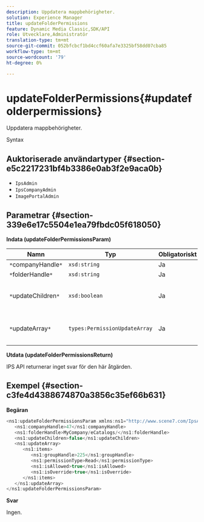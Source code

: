 ```yaml
---
description: Uppdatera mappbehörigheter.
solution: Experience Manager
title: updateFolderPermissions
feature: Dynamic Media Classic,SDK/API
role: Utvecklare,Administratör
translation-type: tm+mt
source-git-commit: 052bfcbcf1bd4ccf60afa7e3325bf58dd07cba85
workflow-type: tm+mt
source-wordcount: '79'
ht-degree: 0%

---
```



# updateFolderPermissions{#updatefolderpermissions}

Uppdatera mappbehörigheter.

Syntax

## Auktoriserade användartyper {#section-e5c2217231bf4b3386e0ab3f2e9aca0b}

* `IpsAdmin`
* `IpsCompanyAdmin`
* `ImagePortalAdmin`

## Parametrar {#section-339e6e17c5504e1ea79fbdc05f618050}

**Indata (updateFolderPermissionsParam)**

| Namn | Typ | Obligatoriskt | Beskrivning |
|---|---|---|---|
| `*`companyHandle`*` | `xsd:string` | Ja | Företagshandtag. |
| `*`folderHandle`*` | `xsd:string` | Ja | Mappreferens. |
| `*`updateChildren`*` | `xsd:boolean` | Ja | Avgör om underordnade med behörigheter för den översta mappen ska uppdateras. |
| `*`updateArray`*` | `types:PermissionUpdateArray` | Ja | Arrayen med behörighetsuppdateringar som du vill tillämpa på mappen. |

**Utdata (updateFolderPermissionsReturn)**

IPS API returnerar inget svar för den här åtgärden.

## Exempel {#section-c3fe4d4388674870a3856c35ef66b631}

**Begäran**

```java
<ns1:updateFolderPermissionsParam xmlns:ns1="http://www.scene7.com/IpsApi/xsd">
   <ns1:companyHandle>47</ns1:companyHandle>
   <ns1:folderHandle>MyCompany/eCatalogs/</ns1:folderHandle>
   <ns1:updateChildren>false</ns1:updateChildren>
   <ns1:updateArray>
      <ns1:items>
         <ns1:groupHandle>225</ns1:groupHandle>
         <ns1:permissionType>Read</ns1:permissionType>
         <ns1:isAllowed>true</ns1:isAllowed>
         <ns1:isOverride>true</ns1:isOverride>
      </ns1:items>
   </ns1:updateArray>
</ns1:updateFolderPermissionsParam>
```

**Svar**

Ingen.
